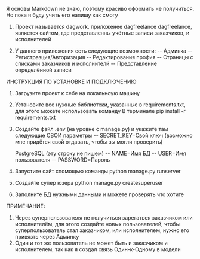 Я основы Markdown не знаю, поэтому красиво оформить не получиться.
Но пока я буду учить его напишу как смогу 

1. Проект называется dagwork. приложенее dagfreelance
  dagfreelance, является сайтом, где представленны учётные записи заказчиков, и исполнителей

2. У данного приложения есть следующие возможности:
  -- Админка
  -- Регистразция/Авторизация
  -- Редактирования профия
  -- Страницы с списками заказчиков и исполнителй
  -- Представление определённой записи

ИНСТРУКЦИЯ ПО УСТАНОВКЕ И ПОДКЛЮЧЕНИЮ

1. Загрузите проект к себе на локальноую машину
2. Установите все нужные библиотеки, указанные в requirements.txt, для этого можете использовать команду В терминале pip install -r requirements.txt
3. Создайте файл .env (на уровне с manage.py) и укажите там следующие СВОИ параметры
   -- SECRET_KEY=Свой ключ (возможно мне придётся свой отдавать, чтобы вы могли проверить)
      
   PostgreSQL (эту строку не пишем)
   -- NAME=Имя БД
   -- USER=Имя пользователя
   -- PASSWORD=Пароль

4. Запустите сайт спомощью команды python manage.py runserver
5. Создайте супер юзера python manage.py createsuperuser
6. Заполните БД нужными данными и можете проверять что хотите

ПРИМЕЧАНИЕ: 
  1. Через суперпользователя не получиться зарегаться заказчиком или исполнителём, для этого создайте новых пользователей, чтобы суперпользователь стал заказчиком, или     исполнителем, нужно его привязть через Админку
  2. Один и тот же пользователь не может быть и заказчиком и исполнителем, так как я создал связь Один-к-Одному в модели
